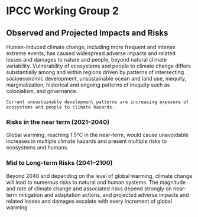 # IPCC Working Group 2

## Observed and Projected Impacts and Risks

Human-induced climate change, including more frequent and intense extreme events, has caused widespread adverse impacts and related losses and damages to nature and people, beyond natural climate variability. 
Vulnerability of ecosystems and people to climate change differs substantially among and within regions driven by patterns of intersecting socioeconomic development, unsustainable ocean and land use, inequity, marginalization, historical and ongoing patterns of inequity such as colonialism, and governance. 

``` admonish note
Current unsustainable development patterns are increasing exposure of ecosystems and people to climate hazards. 
```

### Risks in the near term (2021–2040)
Global warming, reaching 1.5°C in the near-term, would cause unavoidable increases in multiple climate hazards and present multiple risks to ecosystems and humans. 

### Mid to Long-term Risks (2041–2100)
Beyond 2040 and depending on the level of global warming, climate change will lead to numerous risks to natural and human systems. 
The magnitude and rate of climate change and associated risks depend strongly on near-term mitigation and adaptation actions, and projected adverse impacts and related losses and damages escalate with every increment of global warming